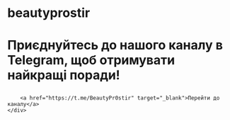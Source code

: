 # beautyprostir 
#   <p>Приєднуйтесь до нашого каналу в Telegram, щоб отримувати найкращі поради!</p>
        <a href="https://t.me/BeautyPr0stir" target="_blank">Перейти до каналу</a>
    </div>
</body>
</html>
